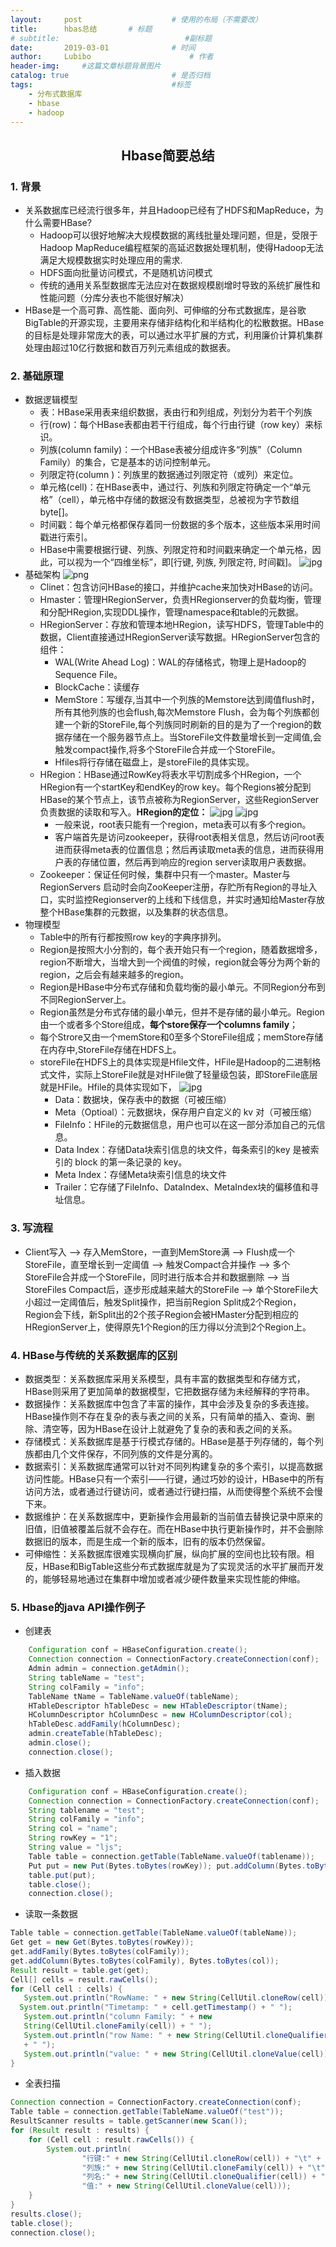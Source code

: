 ```yaml
---
layout:     post   				    # 使用的布局（不需要改）
title:      hbas总结	     # 标题 
# subtitle:                            #副标题
date:       2019-03-01 				# 时间
author:     Lubibo 						# 作者
header-img:  	#这篇文章标题背景图片
catalog: true 						# 是否归档
tags:								#标签
    - 分布式数据库
    - hbase
    - hadoop
---
```

## <center>Hbase简要总结</center>
### 1. 背景
- 关系数据库已经流行很多年，并且Hadoop已经有了HDFS和MapReduce，为什么需要HBase?
    - Hadoop可以很好地解决大规模数据的离线批量处理问题，但是，受限于Hadoop MapReduce编程框架的高延迟数据处理机制，使得Hadoop无法满足大规模数据实时处理应用的需求.
    - HDFS面向批量访问模式，不是随机访问模式
    - 传统的通用关系型数据库无法应对在数据规模剧增时导致的系统扩展性和性能问题（分库分表也不能很好解决）
- HBase是一个高可靠、高性能、面向列、可伸缩的分布式数据库，是谷歌BigTable的开源实现，主要用来存储非结构化和半结构化的松散数据。HBase的目标是处理非常庞大的表，可以通过水平扩展的方式，利用廉价计算机集群处理由超过10亿行数据和数百万列元素组成的数据表。
### 2. 基础原理
- 数据逻辑模型
  - 表：HBase采用表来组织数据，表由行和列组成，列划分为若干个列族
  - 行(row)：每个HBase表都由若干行组成，每个行由行键（row key）来标识。
  - 列族(column family)：一个HBase表被分组成许多“列族”（Column Family）的集合，它是基本的访问控制单元。
  - 列限定符(column )：列族里的数据通过列限定符（或列）来定位。
  - 单元格(cell)：在HBase表中，通过行、列族和列限定符确定一个“单元格”（cell），单元格中存储的数据没有数据类型，总被视为字节数组byte[]。
  - 时间戳：每个单元格都保存着同一份数据的多个版本，这些版本采用时间戳进行索引。
  - HBase中需要根据行键、列族、列限定符和时间戳来确定一个单元格，因此，可以视为一个“四维坐标”，即[行键, 列族, 列限定符, 时间戳]。
    ![jpg](/img/hbase总结/hbase数据逻辑模型.jpg)
- 基础架构
  ![png](/img/hbase总结/hbase基础架构.png)
  - Clinet：包含访问HBase的接口，并维护cache来加快对HBase的访问。
  - Hmaster：管理HRegionServer，负责HRegionserver的负载均衡，管理和分配HRegion,实现DDL操作，管理namespace和table的元数据。
  - HRegionServer：存放和管理本地HRegion，读写HDFS，管理Table中的数据，Client直接通过HRegionServer读写数据。HRegionServer包含的组件：
    - WAL(Write Ahead Log)：WAL的存储格式，物理上是Hadoop的Sequence File。
    - BlockCache：读缓存
    - MemStore：写缓存,当其中一个列族的Memstore达到阈值flush时，所有其他列族的也会flush,每次Memstore Flush，会为每个列族都创建一个新的StoreFile,每个列族同时刷新的目的是为了一个region的数据存储在一个服务器节点上。当StoreFile文件数量增长到一定阈值,会触发compact操作,将多个StoreFile合并成一个StoreFile。 
    - Hfiles将行存储在磁盘上，是storeFile的具体实现。
  - HRegion：HBase通过RowKey将表水平切割成多个HRegion，一个HRegion有一个startKey和endKey的row key。每个Regions被分配到HBase的某个节点上，该节点被称为RegionServer，这些RegionServer负责数据的读取和写入。**HRegion的定位：**
    ![jpg](/img/hbase总结/hbase三层结构.jpg)
    ![jpg](/img/hbase总结/三层结构详解.jpg)
    - 一般来说，root表只能有一个region，meta表可以有多个region。
    - 客户端首先是访问zookeeper，获得root表相关信息，然后访问root表进而获得meta表的位置信息；然后再读取meta表的信息，进而获得用户表的存储位置，然后再到响应的region server读取用户表数据。
  - Zookeeper：保证任何时候，集群中只有一个master。Master与RegionServers 启动时会向ZooKeeper注册，存贮所有Region的寻址入口，实时监控Regionserver的上线和下线信息，并实时通知给Master存放整个HBase集群的元数据，以及集群的状态信息。
- 物理模型
  - Table中的所有行都按照row key的字典序排列。
  - Region是按照大小分割的，每个表开始只有一个region，随着数据增多，region不断增大，当增大到一个阀值的时候，region就会等分为两个新的region，之后会有越来越多的region。
  - Region是HBase中分布式存储和负载均衡的最小单元。不同Region分布到不同RegionServer上。
  - Region虽然是分布式存储的最小单元，但并不是存储的最小单元。Region由一个或者多个Store组成，**每个store保存一个columns family**；
  - 每个Strore又由一个memStore和0至多个StoreFile组成；memStore存储在内存中,StoreFile存储在HDFS上。
  - storeFile在HDFS上的具体实现是Hfile文件，HFile是Hadoop的二进制格式文件，实际上StoreFile就是对HFile做了轻量级包装，即StoreFile底层就是HFile。Hfile的具体实现如下，
  ![jpg](/img/hbase总结/hfile结构.jpg)
    - Data：数据块，保存表中的数据（可被压缩）
    - Meta（Optioal）：元数据块，保存用户自定义的 kv 对（可被压缩）
    - FileInfo：HFile的元数据信息，用户也可以在这一部分添加自己的元信息。
    - Data Index：存储Data块索引信息的块文件，每条索引的key 是被索引的 block 的第一条记录的 key。
    - Meta Index：存储Meta块索引信息的块文件
    - Trailer：它存储了FileInfo、DataIndex、MetaIndex块的偏移值和寻址信息。
### 3. 写流程
  - Client写入 --> 存入MemStore，一直到MemStore满 --> Flush成一个StoreFile，直至增长到一定阈值 --> 触发Compact合并操作 --> 多个StoreFile合并成一个StoreFile，同时进行版本合并和数据删除 --> 当StoreFiles Compact后，逐步形成越来越大的StoreFile --> 单个StoreFile大小超过一定阈值后，触发Split操作，把当前Region Split成2个Region，Region会下线，新Split出的2个孩子Region会被HMaster分配到相应的HRegionServer上，使得原先1个Region的压力得以分流到2个Region上。
### 4. HBase与传统的关系数据库的区别
- 数据类型：关系数据库采用关系模型，具有丰富的数据类型和存储方式，HBase则采用了更加简单的数据模型，它把数据存储为未经解释的字符串。
- 数据操作：关系数据库中包含了丰富的操作，其中会涉及复杂的多表连接。HBase操作则不存在复杂的表与表之间的关系，只有简单的插入、查询、删除、清空等，因为HBase在设计上就避免了复杂的表和表之间的关系。
- 存储模式：关系数据库是基于行模式存储的。HBase是基于列存储的，每个列族都由几个文件保存，不同列族的文件是分离的。
- 数据索引：关系数据库通常可以针对不同列构建复杂的多个索引，以提高数据访问性能。HBase只有一个索引——行键，通过巧妙的设计，HBase中的所有访问方法，或者通过行键访问，或者通过行键扫描，从而使得整个系统不会慢下来。
- 数据维护：在关系数据库中，更新操作会用最新的当前值去替换记录中原来的旧值，旧值被覆盖后就不会存在。而在HBase中执行更新操作时，并不会删除数据旧的版本，而是生成一个新的版本，旧有的版本仍然保留。
- 可伸缩性：关系数据库很难实现横向扩展，纵向扩展的空间也比较有限。相反，HBase和BigTable这些分布式数据库就是为了实现灵活的水平扩展而开发的，能够轻易地通过在集群中增加或者减少硬件数量来实现性能的伸缩。

### 5. Hbase的java API操作例子
- 创建表
```java
    Configuration conf = HBaseConfiguration.create();
    Connection connection = ConnectionFactory.createConnection(conf);  
    Admin admin = connection.getAdmin(); 
    String tableName = "test";
    String colFamily = "info";
    TableName tName = TableName.valueOf(tableName);  
    HTableDescriptor hTableDesc = new HTableDescriptor(tName);  
    HColumnDescriptor hColumnDesc = new HColumnDescriptor(col);  
    hTableDesc.addFamily(hColumnDesc);  
    admin.createTable(hTableDesc);
    admin.close();
    connection.close();
```
- 插入数据
```java
    Configuration conf = HBaseConfiguration.create();
    Connection connection = ConnectionFactory.createConnection(conf);  
    String tablename = "test";
    String colFamily = "info";
    String col = "name";
    String rowKey = "1";
    String value = "ljs";
    Table table = connection.getTable(TableName.valueOf(tablename));  
    Put put = new Put(Bytes.toBytes(rowKey)); put.addColumn(Bytes.toBytes(colFamily), Bytes.toBytes(col), Bytes.toBytes(value));  
    table.put(put); 
    table.close();    
    connection.close();
```
- 读取一条数据
```java
Table table = connection.getTable(TableName.valueOf(tableName));  
Get get = new Get(Bytes.toBytes(rowKey));  
get.addFamily(Bytes.toBytes(colFamily)); 
get.addColumn(Bytes.toBytes(colFamily), Bytes.toBytes(col));  
Result result = table.get(get);  
Cell[] cells = result.rawCells();  
for (Cell cell : cells) {  
   System.out.println("RowName: " + new String(CellUtil.cloneRow(cell)) + " ");  
  System.out.println("Timetamp: " + cell.getTimestamp() + " ");  
   System.out.println("column Family: " + new 
   String(CellUtil.cloneFamily(cell)) + " ");  
   System.out.println("row Name: " + new String(CellUtil.cloneQualifier(cell))  
   + " ");  
   System.out.println("value: " + new String(CellUtil.cloneValue(cell)) + " ");  
} 
```
- 全表扫描
```java
Connection connection = ConnectionFactory.createConnection(conf);  
Table table = connection.getTable(TableName.valueOf("test"));
ResultScanner results = table.getScanner(new Scan()); 
for (Result result : results) {  
    for (Cell cell : result.rawCells()) {  
        System.out.println(  
                "行键:" + new String(CellUtil.cloneRow(cell)) + "\t" +  
                "列族:" + new String(CellUtil.cloneFamily(cell)) + "\t" +   
                "列名:" + new String(CellUtil.cloneQualifier(cell)) + "\t" +   
                "值:" + new String(CellUtil.cloneValue(cell)));  
    }  
}  
results.close();    
table.close();  
connection.close();

```